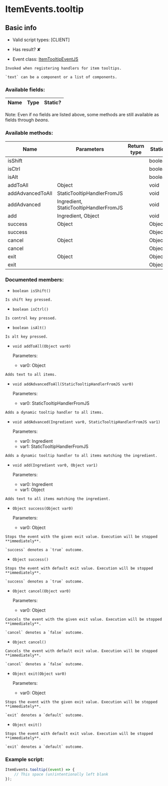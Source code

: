 # ItemEvents.tooltip

## Basic info

- Valid script types: [CLIENT]

- Has result? ✘

- Event class: [ItemTooltipEventJS](https://github.com/KubeJS-Mods/KubeJS/tree/2001/common/src/main/java/dev/latvian/mods/kubejs/item/ItemTooltipEventJS.java)

```
Invoked when registering handlers for item tooltips.

`text` can be a component or a list of components.
```

### Available fields:

| Name | Type | Static? |
| ---- | ---- | ------- |

Note: Even if no fields are listed above, some methods are still available as fields through *beans*.

### Available methods:

| Name | Parameters | Return type | Static? |
| ---- | ---------- | ----------- | ------- |
| isShift |  |  | boolean | ✘ |
| isCtrl |  |  | boolean | ✘ |
| isAlt |  |  | boolean | ✘ |
| addToAll | Object |  | void | ✘ |
| addAdvancedToAll | StaticTooltipHandlerFromJS |  | void | ✘ |
| addAdvanced | Ingredient, StaticTooltipHandlerFromJS |  | void | ✘ |
| add | Ingredient, Object |  | void | ✘ |
| success | Object |  | Object | ✘ |
| success |  |  | Object | ✘ |
| cancel | Object |  | Object | ✘ |
| cancel |  |  | Object | ✘ |
| exit | Object |  | Object | ✘ |
| exit |  |  | Object | ✘ |


### Documented members:

- `boolean isShift()`
```
Is shift key pressed.
```

- `boolean isCtrl()`
```
Is control key pressed.
```

- `boolean isAlt()`
```
Is alt key pressed.
```

- `void addToAll(Object var0)`

  Parameters:
  - var0: Object

```
Adds text to all items.
```

- `void addAdvancedToAll(StaticTooltipHandlerFromJS var0)`

  Parameters:
  - var0: StaticTooltipHandlerFromJS

```
Adds a dynamic tooltip handler to all items.
```

- `void addAdvanced(Ingredient var0, StaticTooltipHandlerFromJS var1)`

  Parameters:
  - var0: Ingredient
  - var1: StaticTooltipHandlerFromJS

```
Adds a dynamic tooltip handler to all items matching the ingredient.
```

- `void add(Ingredient var0, Object var1)`

  Parameters:
  - var0: Ingredient
  - var1: Object

```
Adds text to all items matching the ingredient.
```

- `Object success(Object var0)`

  Parameters:
  - var0: Object

```
Stops the event with the given exit value. Execution will be stopped **immediately**.

`success` denotes a `true` outcome.
```

- `Object success()`
```
Stops the event with default exit value. Execution will be stopped **immediately**.

`success` denotes a `true` outcome.
```

- `Object cancel(Object var0)`

  Parameters:
  - var0: Object

```
Cancels the event with the given exit value. Execution will be stopped **immediately**.

`cancel` denotes a `false` outcome.
```

- `Object cancel()`
```
Cancels the event with default exit value. Execution will be stopped **immediately**.

`cancel` denotes a `false` outcome.
```

- `Object exit(Object var0)`

  Parameters:
  - var0: Object

```
Stops the event with the given exit value. Execution will be stopped **immediately**.

`exit` denotes a `default` outcome.
```

- `Object exit()`
```
Stops the event with default exit value. Execution will be stopped **immediately**.

`exit` denotes a `default` outcome.
```



### Example script:

```js
ItemEvents.tooltip((event) => {
	// This space (un)intentionally left blank
});
```

